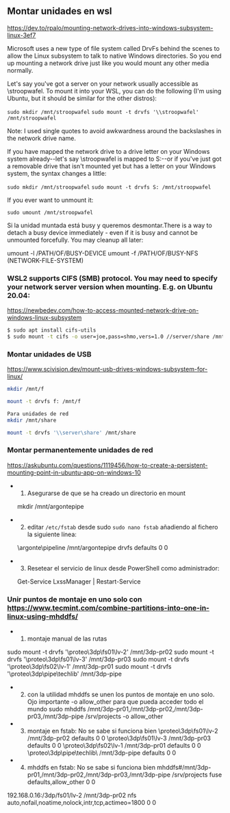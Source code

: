 ## Montar unidades en wsl
https://dev.to/rpalo/mounting-network-drives-into-windows-subsystem-linux-3ef7

Microsoft uses a new type of file system called DrvFs behind the scenes to allow the Linux subsystem to talk to native Windows directories. So you end up mounting a network drive just like you would mount any other media normally.

Let's say you've got a server on your network usually accessible as \\stroopwafel. To mount it into your WSL, you can do the following (I'm using Ubuntu, but it should be similar for the other distros):

  `sudo mkdir /mnt/stroopwafel`
  `sudo mount -t drvfs '\\stroopwafel' /mnt/stroopwafel`

Note: I used single quotes to avoid awkwardness around the backslashes in the network drive name.

If you have mapped the network drive to a drive letter on your Windows system already--let's say \\stroopwafel is mapped to S:\--or if you've just got a removable drive that isn't mounted yet but has a letter on your Windows system, the syntax changes a little:

`sudo mkdir /mnt/stroopwafel`
`sudo mount -t drvfs S: /mnt/stroopwafel`

If you ever want to unmount it:

`sudo umount /mnt/stroopwafel`


Si la unidad muntada está busy y queremos desmontar.There is a way to detach a busy device immediately - even if it is busy and cannot be unmounted forcefully. You may cleanup all later:

umount -l /PATH/OF/BUSY-DEVICE
umount -f /PATH/OF/BUSY-NFS (NETWORK-FILE-SYSTEM)

### WSL2 supports CIFS (SMB) protocol. You may need to specify your network server version when mounting. E.g. on Ubuntu 20.04:
https://newbedev.com/how-to-access-mounted-network-drive-on-windows-linux-subsystem

```bash
$ sudo apt install cifs-utils
$ sudo mount -t cifs -o user=joe,pass=shmo,vers=1.0 //server/share /mnt/share
```

### Montar unidades de USB
https://www.scivision.dev/mount-usb-drives-windows-subsystem-for-linux/

```bash
mkdir /mnt/f

mount -t drvfs f: /mnt/f

Para unidades de red
mkdir /mnt/share

mount -t drvfs '\\server\share' /mnt/share
```

### Montar permanentemente unidades de red
https://askubuntu.com/questions/1119456/how-to-create-a-persistent-mounting-point-in-ubuntu-app-on-windows-10

* 1. Asegurarse de que se ha creado un directorio en mount

  mkdir /mnt/argontepipe

* 2. editar `/etc/fstab` desde sudo `sudo nano fstab` añadiendo al fichero la siguiente línea:

    \\argonte\pipeline /mnt/argontepipe drvfs defaults 0 0

* 3. Resetear el servicio de linux desde PowerShell como administrador:

    Get-Service LxssManager | Restart-Service


### Unir puntos de montaje en uno solo con https://www.tecmint.com/combine-partitions-into-one-in-linux-using-mhddfs/

* 1. montaje manual de las rutas

sudo mount -t drvfs '\\proteo\3dp\fs01\lv-2' /mnt/3dp-pr02
sudo mount -t drvfs '\\proteo\3dp\fs01\lv-3' /mnt/3dp-pr03
sudo mount -t drvfs '\\proteo\3dp\fs02\lv-1' /mnt/3dp-pr01
sudo mount -t drvfs '\\proteo\3dp\pipe\techlib\' /mnt/3dp-pipe

* 2. con la utilidad mhddfs se unen los puntos de montaje en uno solo. Ojo importante -o allow_other para que pueda acceder todo el mundo
sudo mhddfs /mnt/3dp-pr01,/mnt/3dp-pr02,/mnt/3dp-pr03,/mnt/3dp-pipe /srv/projects -o allow_other

* 3. montaje en fstab: No se sabe si funciona bien
\\proteo\3dp\fs01\lv-2 /mnt/3dp-pr02 defaults 0 0
\\proteo\3dp\fs01\lv-3 /mnt/3dp-pr03 defaults 0 0
\\proteo\3dp\fs02\lv-1 /mnt/3dp-pr01 defaults 0 0
\\proteo\3dp\pipe\techlib\ /mnt/3dp-pipe defaults 0 0

* 4. mhddfs en fstab: No se sabe si funciona bien
mhddfs#/mnt/3dp-pr01,/mnt/3dp-pr02,/mnt/3dp-pr03,/mnt/3dp-pipe /srv/projects fuse defaults,allow_other 0 0


192.168.0.16:/3dp/fs01/lv-2  /mnt/3dp-pr02  nfs auto,nofail,noatime,nolock,intr,tcp,actimeo=1800 0 0